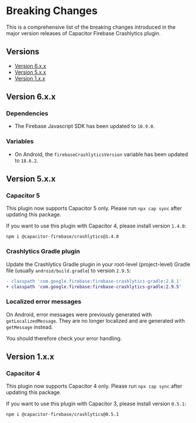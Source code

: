# Breaking Changes

This is a comprehensive list of the breaking changes introduced in the major version releases of Capacitor Firebase Crashlytics plugin.

## Versions

- [Version 6.x.x](#version-6xx)
- [Version 5.x.x](#version-5xx)
- [Version 1.x.x](#version-1xx)

## Version 6.x.x

### Dependencies

- The Firebase Javascript SDK has been updated to `10.9.0`.

### Variables

- On Android, the `firebaseCrashlyticsVersion` variable has been updated to `18.6.2`.

## Version 5.x.x

### Capacitor 5

This plugin now supports Capacitor 5 only. Please run `npx cap sync` after updating this package.

If you want to use this plugin with Capacitor 4, please install version `1.4.0`:

```
npm i @capacitor-firebase/crashlytics@1.4.0
```

### Crashlytics Gradle plugin

Update the Crashlytics Gradle plugin in your root-level (project-level) Gradle file (usually `android/build.gradle`) to version `2.9.5`:

```diff
- classpath 'com.google.firebase:firebase-crashlytics-gradle:2.8.1'
+ classpath 'com.google.firebase:firebase-crashlytics-gradle:2.9.5'
```

### Localized error messages

On Android, error messages were previously generated with `getLocalizedMessage`. They are no longer localized and are generated with `getMessage` instead.

You should therefore check your error handling.

## Version 1.x.x

### Capacitor 4

This plugin now supports Capacitor 4 only. Please run `npx cap sync` after updating this package.

If you want to use this plugin with Capacitor 3, please install version `0.5.1`:

```
npm i @capacitor-firebase/crashlytics@0.5.1
```
